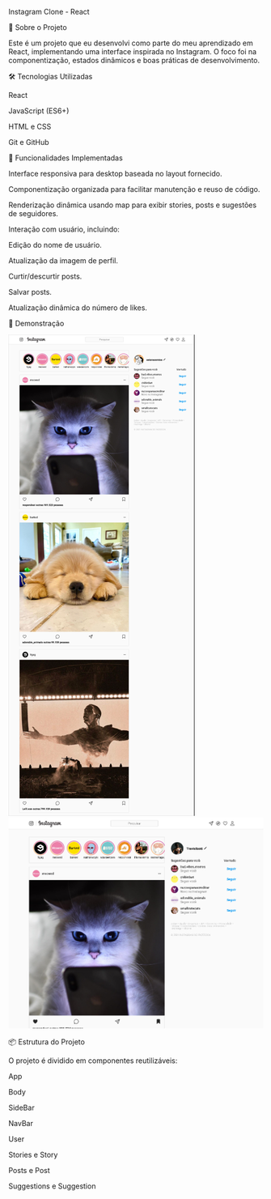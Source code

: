 
Instagram Clone - React

📌 Sobre o Projeto

Este é um projeto que eu desenvolvi como parte do meu aprendizado em React, implementando uma interface inspirada no Instagram. O foco foi na componentização, estados dinâmicos e boas práticas de desenvolvimento.

🛠️ Tecnologias Utilizadas

React

JavaScript (ES6+)

HTML e CSS

Git e GitHub


🎨 Funcionalidades Implementadas

Interface responsiva para desktop baseada no layout fornecido.

Componentização organizada para facilitar manutenção e reuso de código.

Renderização dinâmica usando map para exibir stories, posts e sugestões de seguidores.

Interação com usuário, incluindo:

Edição do nome de usuário.

Atualização da imagem de perfil.

Curtir/descurtir posts.

Salvar posts.

Atualização dinâmica do número de likes.

📸 Demonstração

![Home](image.png)
![Detalhes](image-1.png)

📦 Estrutura do Projeto

O projeto é dividido em componentes reutilizáveis:

App

Body

SideBar

NavBar

User

Stories e Story

Posts e Post

Suggestions e Suggestion
